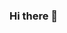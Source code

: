 ### Hi there 👋

<!--
**olorunyomi97/olorunyomi97** is a ✨ _special_ ✨ repository because its `README.md` (this file) appears on your GitHub profile.

Here are some ideas to get you started:

- 🔭 I’m currently working on ...
- 🌱 I’m currently learning ...![Uploading Cool-Purple-Anime-GIFs.gif…]()

- 👯 I’m looking to collaborate on ...
- 🤔 I’m looking for help with ...
- 💬 Ask me about ...
- 📫 How to reach me: olorunyomi97@gmail.com
- 😄 Pronouns: I'm Him
- ⚡ Fun fact: Anime, Gym Rat and I write code 
-->
